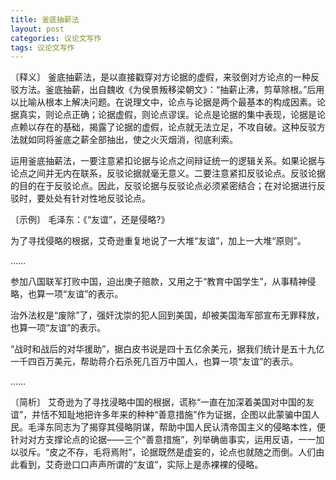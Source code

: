 ```yaml
---
title: 釜底抽薪法
layout: post
categories: 议论文写作
tags: 议论文写作
---
```


〔释义〕 釜底抽薪法，是以直接戳穿对方论据的虚假，来驳倒对方论点的一种反驳方法。釜底抽薪，出自魏收《为侯景叛移梁朝文》：“抽薪止沸，剪草除根。”后用以比喻从根本上解决问题。在说理文中，论点与论据是两个最基本的构成因素。论据真实，则论点正确；论据虚假，则论点谬误。论点是论据的集中表现，论据是论点赖以存在的基础，揭露了论据的虚假，论点就无法立足，不攻自破。这种反驳方法就如同将釜底之薪全部抽出，使之火灭烟消，彻底利索。

运用釜底抽薪法，一要注意紧扣论据与论点之间辩证统一的逻辑关系。如果论据与论点之间并无内在联系，反驳论据就毫无意义。二要注意紧扣反驳论点。反驳论据的目的在于反驳论点。因此，反驳论据与反驳论点必须紧密结合；在对论据进行反驳时，要处处有针对性地反驳论点。

〔示例〕 毛泽东：《“友谊”，还是侵略?》

为了寻找侵略的根据，艾奇逊重复地说了一大堆“友谊”，加上一大堆“原则”。

……

参加八国联军打败中国，迫出庚子赔款，又用之于“教育中国学生”，从事精神侵略，也算一项“友谊”的表示。

治外法权是“废除”了，强奸沈崇的犯人回到美国，却被美国海军部宣布无罪释放，也算一项“友谊”的表示。

“战时和战后的对华援助”，据白皮书说是四十五亿余美元，据我们统计是五十九亿一千四百万美元，帮助蒋介石杀死几百万中国人，也算一项“友谊”的表示。

……

〔简析〕 艾奇逊为了寻找浸略中国的根据，谎称“一直在加深着美国对中国的友谊”，并恬不知耻地把许多年来的种种“善意措施”作为证据，企图以此蒙骗中国人民。毛泽东同志为了揭穿其侵略阴谋，帮助中国人民认清帝国主义的侵略本性，便针对对方支撑论点的论据——三个“善意措施”，列举确凿事实，运用反语，一一加以驳斥。“皮之不存，毛将焉附”，论据既然是虚妄的，论点也就随之而倒。人们由此看到，艾奇逊口口声声所谓的“友谊”，实际上是赤裸裸的侵略。 